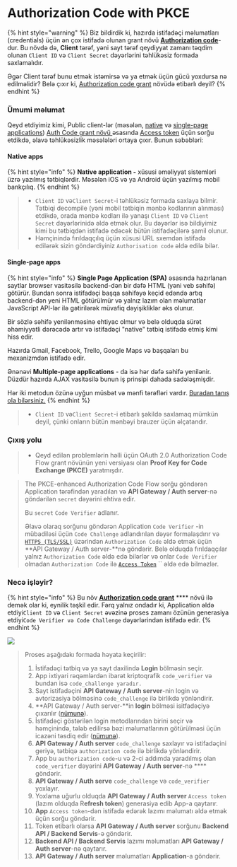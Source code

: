 # Authorization Code with PKCE

{% hint style="warning" %}
Biz bildirdik ki, hazırda istifadəçi məlumatları (credentials) üçün ən çox istifadə olunan grant növü [**Authorization code**](./)-dur. Bu növdə də, **Client** tərəf, yəni sayt tərəf qeydiyyat zamanı təqdim olunan `Client ID` və `Client Secret` dəyərlərini təhlükəsiz formada saxlamalıdır.

Əgər Client tərəf bunu etmək istəmirsə və ya etmək üçün gücü yoxdursa nə edilməlidir? Belə çıxır ki, [Authorization code grant](./) növüdə etibarlı deyil?
{% endhint %}

### Ümumi məlumat

Qeyd etdiyimiz kimi, Public client-lər (məsələn, [native](authorization-code-with-pkce.md#native-apps) və [single-page applications](authorization-code-with-pkce.md#single-page-apps)) [Auth Code grant növü ](./)əsasında [Access token](../../access-refresh-token.md#access-token-n-dir) üçün sorğu etdikdə, əlavə təhlükəsizlik məsələləri ortaya çıxır. Bunun səbəbləri:

#### **Native apps**

{% hint style="info" %}
**Native application -** xüsusi əməliyyat sistemləri üzrə yazılmış tətbiqlərdir. Məsələn iOS və ya Android üçün yazılmış mobil bankçılıq.
{% endhint %}

> * `Client ID` və`Client Secret`-i təhlükəsiz formada saxlaya bilmir. Tətbiqi decompile (yəni mobil tətbiqin mənbə kodlarının alınması) etdikdə, orada mənbə kodları ilə yanaşı `Client ID` və `Client Secret` dəyərlərinidə əldə etmək olur. Bu dəyərlər isə bildiyimiz kimi bu tətbiqdən istifadə edəcək bütün istifadəçilərə şamil olunur.&#x20;
> * Həmçinində fırıldaqçılıq üçün xüsusi URL sxemdən istifadə edilərək sizin göndərdiyiniz `Authorisation code` əldə edilə bilər.

#### **Single-page apps**

{% hint style="info" %}
**Single Page Application (SPA)** əsasında hazırlanan saytlar browser vasitəsilə backend-dən bir dəfə HTML (yəni veb səhifə) götürür. Bundan sonra istifadəçi başqa səhifəyə keçid edəndə artıq backend-dən yeni HTML götürülmür və yalnız lazım olan məlumatlar JavaScript API-lər ilə gətirilərək müvafiq dəyişikliklər əks olunur.&#x20;

Bir sözlə səhifə yenilənməsinə ehtiyac olmur və belə olduqda sürət əhəmiyyətli dərəcədə artır və istifadəçi "native" tətbiq istifadə etmiş kimi hiss edir.

Hazırda Gmail, Facebook, Trello, Google Maps və başqaları bu mexanizmdən istifadə edir.

Ənənəvi **Multiple-page applications** - da isə hər dəfə səhifə yenilənir. Düzdür hazırda AJAX vasitəsilə bunun iş prinsipi dahada sadələşmişdir.

Hər iki metodun özünə uyğun müsbət və mənfi tərəfləri vardır. [Buradan tanış ola bilərsiniz.](https://medium.com/@NeotericEU/single-page-application-vs-multiple-page-application-2591588efe58)
{% endhint %}

> * `Client ID` və`Client Secret`-i etibarlı şəkildə saxlamaq mümkün deyil, çünki onların bütün mənbəyi brauzer üçün əlçatandır.

### Çıxış yolu

> * Qeyd edilən problemlərin həlli üçün OAuth 2.0 Authorization Code Flow grant növünün yeni versiyası olan **Proof Key for Code Exchange (PKCE)** yaratmışdır.



> The PKCE-enhanced Authorization Code Flow sorğu göndərən Application tərəfindən yaradılan və **API Gateway / Auth server**-nə göndərilən `secret` dəyərini ehtiva edir.&#x20;
>
> Bu `secret`  `Code Verifier` adlanır.&#x20;
>
> Əlavə olaraq sorğunu göndərən Application `Code Verifier` -in mübadiləsi üçün `Code Challenge` adlandırılan dəyər formalaşdırır və [`HTTPS (TLS/SSL)`](../../../avtorizasiya-noevl-ri/basic-auth.md#https) üzərindən `Authorization Code` əldə etmək üçün **API Gateway / Auth server-**nə göndərir. Belə olduqda fırıldaqçılar yalnız `Authorization Code` əldə edə bilərlər və onlar `Code Verifier` olmadan `Authorization Code` ilə [`Access Token`](../../access-refresh-token.md) `` əldə edə bilməzlər.

### Necə işləyir?

{% hint style="info" %}
Bu növ [**Authorization code grant**](./) **** növü ilə demək olar ki, eynilik təşkil edir. Fərq yalnız ondadır ki, Application əldə etdiyi`Client ID` və `Client Secret` əvəzinə proses zamanı özünün generasiya etdiyi`Code Verifier və Code Challenge` dəyərlərindən istifadə edir.
{% endhint %}

![](../../../.gitbook/assets/auth\_pcka-2.png)

> Proses aşağıdakı formada həyata keçirilir:
>
> 1. İstifadəçi tətbiq və ya sayt daxilində **Login** bölməsin seçir.
> 2. App ixtiyari rəqəmlərdən ibarət kriptoqrafik `code_verifier` və bundan isə `code_challenge yaradır.`
> 3. Sayt istifadəçini **API Gateway / Auth server**-nin login və avtorizasiya bölməsinə `code_challenge` ilə birlikdə yönləndirir.
> 4. **API Gateway / Auth server-**in **login** bölməsi isitfadəçiyə çıxarılır ([nümunə](./#pop-up)).
> 5. İstifadəçi göstərilən login metodlarından birini seçir və həmçinində, tələb edilirsə bəzi məlumatlarının götürülməsi üçün icazəni təsdiq edir ([nümunə](./#icaz)).
> 6. **API Gateway / Auth server** `code_challenge` saxlayır və istifadəçini geriyə, tətbiqə `authorization code` ilə birlikdə yönləndirir.
> 7. App bu `authorization code`-u və 2-ci addımda yaradılmış olan `code_verifier` dəyərini **API Gateway / Auth server**-nə **** göndərir.
> 8. **API Gateway / Auth serve** `code_challenge` və `code_verifier` yoxlayır.
> 9. Yoxlama uğurlu olduqda **API Gateway / Auth server** `Access token` (lazım olduqda R**efresh token**) generasiya edib App-a qaytarır.
> 10. **App** `Access token`-dən istifadə edərək lazımı məlumatı əldə etmək üçün sorğu göndərir.
> 11. Token etibarlı olarsa **API Gateway / Auth server** sorğunu **Backend API / Backend Servis**-ə göndərir.
> 12. **Backend API / Backend Servis** lazımı məlumatları **API Gateway / Auth server**-nə qaytarır.
> 13. **API Gateway / Auth server** məlumatları **Application**-a göndərir.
